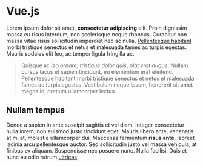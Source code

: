 # Vue.js

Lorem ipsum dolor sit amet, **consectetur adipiscing** elit. Proin dignissim massa eu risus interdum, non scelerisque neque rhoncus. Curabitur non massa vitae risus sollicitudin imperdiet nec ac nulla. [Pellentesque habitant](https://vuejs.org) morbi tristique senectus et netus et malesuada fames ac turpis egestas. Mauris sodales elit leo, ac tempor ligula fringilla ac.

>Quisque ac _leo ornare_, _tristique dolor quis_, _placerat augue_. Nullam cursus lacus et sapien tincidunt, eu elementum erat eleifend. Pellentesque habitant morbi tristique senectus et netus et malesuada fames ac turpis egestas. Vestibulum neque ipsum, hendrerit sit amet magna id, pretium ullamcorper lectus.

## Nullam tempus

Donec a sapien in ante suscipit sagittis et vel diam. Integer consectetur nulla lorem, non euismod justo tincidunt eget. Mauris libero ante, venenatis at mi at, molestie ullamcorper dui. Maecenas fermentum **risus ante**, laoreet lacinia arcu pellentesque auctor. Sed sollicitudin justo vel massa vehicula, at finibus ex aliquam. Suspendisse nec posuere nunc. Nulla facilisi. Duis et nunc eu odio rutrum [ultrices](https://vuejs.org).